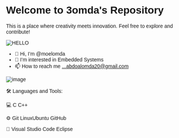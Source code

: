 <!DOCTYPE html>
<html lang="en">
<head>
  <meta charset="UTF-8">
  <meta name="viewport" content="width=device-width, initial-scale=1.0">
  <title>3omda's Repository</title>
  <style>
    /* Your CSS code goes here */
    body {
      font-family: 'Arial', sans-serif;
      /* ... other styles ... */
    }
    /* ... other styles ... */
  </style>
</head>
<body>

# Welcome to 3omda's Repository

This is a place where creativity meets innovation. Feel free to explore and contribute!

<!-- The rest of your README content goes here -->

</body>
</html>

![HELLO](https://github.com/moelomda/moelomda/assets/88937815/dc41034c-27af-4b7a-8f4f-c110c33dc442)
- 👋 Hi, I’m @moelomda
- 👀 I’m interested in Embedded Systems 
- 📫 How to reach me ...abdoalomda20@gmail.com


![image](https://github.com/moelomda/moelomda/assets/88937815/f64d7b90-59ea-4963-b800-41dc78137bd6)


<!---
moelomda/moelomda is a ✨ special ✨ repository because its `README.md` (this file) appears on your GitHub profile.
You can click the Preview link to take a look at your changes.
--->
🛠️ Languages and Tools:

💻    C C++

⚙️   Git LinuxUbuntu GitHub 

🔧   Visual Studio Code Eclipse

